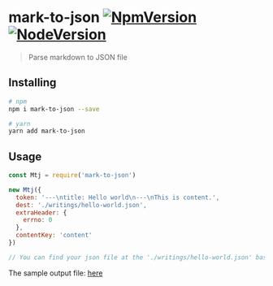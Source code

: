 # mark-to-json [![NpmVersion](https://img.shields.io/npm/v/mark-to-json.svg?style=flat-square)](https://www.npmjs.com/package/mark-to-json) [![NodeVersion](https://img.shields.io/node/v/mark-to-json.svg?style=flat-square)](https://www.npmjs.com/package/mark-to-json)

> Parse markdown to JSON file

## Installing

```bash
# npm
npm i mark-to-json --save

# yarn
yarn add mark-to-json
```

## Usage

```js
const Mtj = require('mark-to-json')

new Mtj({
  token: '---\ntitle: Hello world\n---\nThis is content.',
  dest: './writings/hello-world.json',
  extraHeader: {
    errno: 0
  },
  contentKey: 'content'
})

// You can find your json file at the './writings/hello-world.json' based on the current nodejs working path
```

The sample output file: [here]

[here]:https://github.com/lbwa/mark-to-json/tree/master/samples
